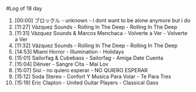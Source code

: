#Log of 18 day

1. [00:00] ブロックル - unknown - i dont want to be alone anymore but i do
1. [11:27] Vázquez Sounds - Rolling In The Deep - Rolling In The Deep
1. [11:31] Vázquez Sounds & Marcos Menchaca - Volverte a Ver - Volverte a Ver
1. [11:32] Vázquez Sounds - Rolling In The Deep - Rolling In The Deep
1. [14:53] Miami Horror - Illumination - Holidays
1. [15:01] Sailorfag & Cubebass - Sailorfag - Amiga Date Cuenta
1. [15:04] Dënver - Sangre Cita - Mai Lov
1. [15:07] Sisi - no quiero esperar - NO QUIERO ESPERAR
1. [15:12] Soda Stereo - Confort Y Musica Para Volar - Te Para Tres
1. [15:19] Eric Clapton - United Guitar Players - Classical Gass
